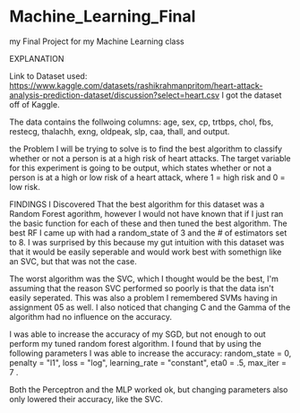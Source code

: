# Machine_Learning_Final
my Final Project for my Machine Learning class 


EXPLANATION

Link to Dataset used: https://www.kaggle.com/datasets/rashikrahmanpritom/heart-attack-analysis-prediction-dataset/discussion?select=heart.csv
I got the dataset off of Kaggle.

The data contains the follwoing columns: age, sex, cp, trtbps, chol, fbs, restecg, thalachh, exng, oldpeak, slp, caa, thall, and output. 

the Problem I will be trying to solve is to find the best algorithm to classify whether or not a person is at a high risk of heart attacks. The target variable for this experiment is going to be output, which states whether or not a person is at a high or low risk of a heart attack, where 1 = high risk and 0 = low risk.


FINDINGS
I Discovered That the best algorithm for this dataset was a Random Forest agorithm, however I would not have known that if I just ran the basic function for each of these and then tuned the best algorithm. The best RF I came up with had a random_state of 3 and the # of estimators set to 8. I was surprised by this because my gut intuition with this dataset was that it would be easily seperable and would work best with somethign like an SVC, but that was not the case.

The worst algorithm was the SVC, which I thought would be the best, I'm assuming that the reason SVC performed so poorly is that the data isn't easily seperated. This was also a problem I remembered SVMs having in assignment 05 as well. I also noticed that changing C and the Gamma of the algorithm had no influence on the accuracy.

I was able to increase the accuracy of my SGD, but not enough to out perform my tuned random forest algorithm. I found that by using the following parameters I was able to increase the accuracy: random_state = 0, penalty = "l1", loss = "log", learning_rate = "constant", eta0 = .5, max_iter = 7 .

Both the Perceptron and the MLP worked ok, but changing parameters also only lowered their accuracy, like the SVC.
